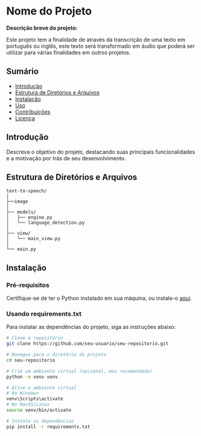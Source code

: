 # Nome do Projeto

**Descrição breve do projeto:**

Este projeto tem a finalidade de através da transcrição de uma texto em português ou inglês, este texto será transformado em áudio que poderá ser utilizar para várias finalidades em outros projetos.

## Sumário

- [Introdução](#introdução)
- [Estrutura de Diretórios e Arquivos](#EstruturadeDiretórioseArquivos)
- [Instalação](#instalação)
- [Uso](#uso)
- [Contribuições](#contribuições)
- [Licença](#licença)

## Introdução

Descreva o objetivo do projeto, destacando suas principais funcionalidades e a motivação por trás de seu desenvolvimento.

## Estrutura de Diretórios e Arquivos
```
text-to-speech/
│
├──image
│
├── models/
│   ├── engine.py
│   └── language_detection.py
│
├── view/
│   └── main_view.py
│
└── main.py
```
## Instalação

### Pré-requisitos

Certifique-se de ter o Python instalado em sua máquina, ou instale-o [aqui](https://www.python.org/downloads/).

### Usando requirements.txt

Para instalar as dependências do projeto, siga as instruções abaixo:

```bash
# Clone o repositório
git clone https://github.com/seu-usuario/seu-repositorio.git

# Navegue para o diretório do projeto
cd seu-repositorio

# Crie um ambiente virtual (opcional, mas recomendado)
python -m venv venv

# Ative o ambiente virtual
# No Windows
venv\Scripts\activate
# No MacOS/Linux
source venv/bin/activate

# Instale as dependências
pip install -r requirements.txt
